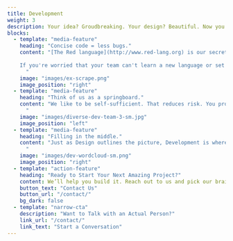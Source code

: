 ```yaml
---
title: Development
weight: 3
description: Your idea? Groudbreaking. Your design? Beautiful. Now you just have to write some code...right?
blocks:
  - template: "media-feature"
    heading: "Concise code = less bugs."
    content: "[The Red language](http://www.red-lang.org) is our secret weapon. Nobody understands it or wields it more effectively than we do; because we built it. It's fully open source, developed transparently, so you're never locked in or out. We can provide standalone EXEs with no dependencies, whether you're running on Windows, Linux, or pre-Catalina OS X. Android support is under development as well.<br><br>
    
    If you're worried that your team can't learn a new language or set up a complex toolchain, fear not. Red was designed to be familiar and accessible, while also showing that there's a better way to build software. The toolchain is a single EXE that can cross-compile to any supported platform, and a self-hosted interactive console (a REPL to devs) for rapid work.
      "
    image: "images/ex-scrape.png"
    image_position: "right"
  - template: "media-feature"
    heading: "Think of us as a springboard."
    content: "We like to be self-sufficient. That reduces risk. You probably agree. So our goal is to make sure the work we do can be carried forward by your team, if you so desire. Less code and fewer dependencies means fewer unknowns and less bugs. Our methodology? Keep things simple and communicate. If you use other technologies, we're probably familiar with them. We have over 125 years of combined software development experience on our team, from graybeards to young turks.
      "
    image: "images/diverse-dev-team-3-sm.jpg"
    image_position: "left"
  - template: "media-feature"
    heading: "Filling in the middle."
    content: "Just as Design outlines the picture, Development is where you connect all the pieces. If you focus on finding one piece, it stops everything else. The trick is to step back and see the big picture, find groups of pieces that fit together, and look for patterns. Learning to balance top down and bottom up work, and seeing what sections pose the most challenges comes from experience. Accept no substitute.<br>
      "
    image: "images/dev-wordcloud-sm.png"
    image_position: "right"
  - template: "action-feature"
    heading: "Ready to Start Your Next Amazing Project?"
    content: We’ll help you build it. Reach out to us and pick our brains.
    button_text: "Contact Us"
    button_url: "/contact/"
    bg_dark: false
  - template: "narrow-cta"
    description: "Want to Talk with an Actual Person?"
    link_url: "/contact/"
    link_text: "Start a Conversation"
---
```


